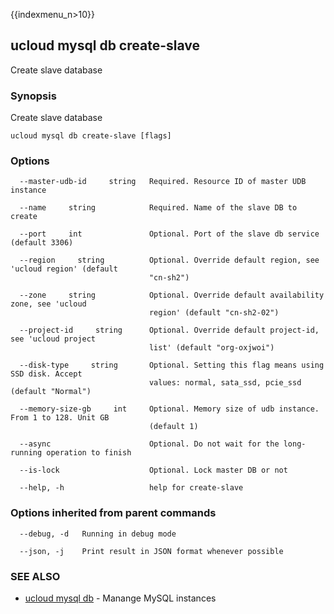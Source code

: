{{indexmenu_n>10}}

## ucloud mysql db create-slave

Create slave database

### Synopsis

Create slave database

```
ucloud mysql db create-slave [flags]
```

### Options

```
  --master-udb-id     string   Required. Resource ID of master UDB instance 

  --name     string            Required. Name of the slave DB to create 

  --port     int               Optional. Port of the slave db service (default 3306) 

  --region     string          Optional. Override default region, see 'ucloud region' (default
                               "cn-sh2") 

  --zone     string            Optional. Override default availability zone, see 'ucloud
                               region' (default "cn-sh2-02") 

  --project-id     string      Optional. Override default project-id, see 'ucloud project
                               list' (default "org-oxjwoi") 

  --disk-type     string       Optional. Setting this flag means using SSD disk. Accept
                               values: normal, sata_ssd, pcie_ssd (default "Normal") 

  --memory-size-gb     int     Optional. Memory size of udb instance. From 1 to 128. Unit GB
                               (default 1) 

  --async                      Optional. Do not wait for the long-running operation to finish 

  --is-lock                    Optional. Lock master DB or not 

  --help, -h                   help for create-slave 

```

### Options inherited from parent commands

```
  --debug, -d   Running in debug mode 

  --json, -j    Print result in JSON format whenever possible 

```

### SEE ALSO

* [ucloud mysql db](software/cli/cmd/ucloud/mysql/db)	 - Manange MySQL instances

